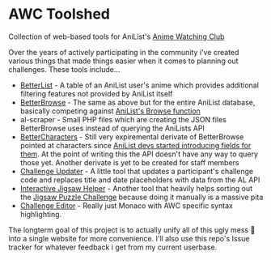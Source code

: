 # AWC Toolshed
Collection of web-based tools for AniList's [Anime Watching Club](https://anilist.co/forum/thread/4449)

Over the years of actively participating in the community i've created various things that made things easier when it comes to planning out challenges.
These tools include...
- [BetterList](https://koopz.rocks/betterlist/) - A table of an AniList user's anime which provides additional filtering features not provided by AniList itself
- [BetterBrowse](https://koopz.rocks/betterlist/better-browse.html) - The same as above but for the entire AniList database, basically competing against [AniList's Browse function](https://anilist.co/search/anime)
- al-scraper - Small PHP files which are creating the JSON files BetterBrowse uses instead of querying the AniLists API
- [BetterCharacters](https://koopz.rocks/betterlist/better-characters.html) - Still very expiremental derivate of BetterBrowse pointed at characters since [AniList devs started introducing fields for them](https://anilist.co/forum/thread/3878/comment/811888). At the point of writing this the API doesn't have any way to query those yet. Another derivate is yet to be created for staff members
- [Challenge Updater](https://koopz.rocks/awc-updater/) - A little tool that updates a participant's challenge code and replaces title and date placeholders with data from the AL API
- [Interactive Jigsaw Helper](https://koopz.rocks/betterlist/jigsaw-interactive.html) - Another tool that heavily helps sorting out the [Jigsaw Puzzle Challenge](https://anilist.co/forum/thread/11405) because doing it manually is a massive pita
- [Challenge Editor](https://koopz.rocks/monaco) - Really just Monaco with AWC specific syntax highlighting.

The longterm goal of this project is to actually unify all of this ugly mess :clown_face: into a single website for more convenience.
I'll also use this repo's Issue tracker for whatever feedback i get from my current userbase.
